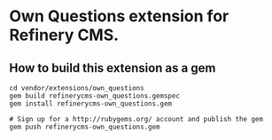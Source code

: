 # Own Questions extension for Refinery CMS.

## How to build this extension as a gem

    cd vendor/extensions/own_questions
    gem build refinerycms-own_questions.gemspec
    gem install refinerycms-own_questions.gem

    # Sign up for a http://rubygems.org/ account and publish the gem
    gem push refinerycms-own_questions.gem